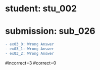 # student: stu_002
# submission: sub_026

```diff
- ex03_0: Wrong Answer
- ex03_1: Wrong Answer
- ex03_2: Wrong Answer
```
#incorrect=3
#correct=0

